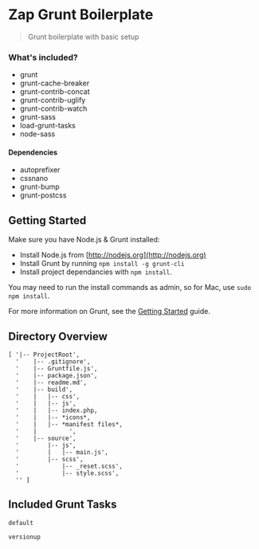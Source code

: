 # Zap Grunt Boilerplate
> Grunt boilerplate with basic setup

### What's included?

- grunt
- grunt-cache-breaker
- grunt-contrib-concat
- grunt-contrib-uglify
- grunt-contrib-watch
- grunt-sass
- load-grunt-tasks
- node-sass

#### Dependencies

- autoprefixer
- cssnano
- grunt-bump
- grunt-postcss

## Getting Started
Make sure you have Node.js & Grunt installed:

- Install Node.js from [http://nodejs.org](http://nodejs.org)
- Install Grunt by running `npm install -g grunt-cli`
- Install project dependancies with `npm install`.

You may need to run the install commands as admin, so for Mac, use `sudo npm install`.

For more information on Grunt, see the [Getting Started](http://gruntjs.com/getting-started) guide.


## Directory Overview
```
[ '|-- ProjectRoot',
  '    |-- .gitignore',
  '    |-- Gruntfile.js',
  '    |-- package.json',
  '    |-- readme.md',
  '    |-- build',
  '    |   |-- css',
  '    |   |-- js',
  '    |   |-- index.php,
  '    |   |-- *icons*,
  '    |   |-- *manifest files*,  
  '    |         ',
  '    |-- source',
  '        |-- js',
  '        |   |-- main.js',
  '        |-- scss',
  '            |-- _reset.scss',
  '            |-- style.scss',
  '' ]
```

## Included Grunt Tasks

`default`

`versionup`
